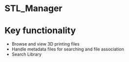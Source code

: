 # STL_Manager

# Key functionality
* Browse and view 3D printing files
* Handle metadata files for searching and file association
* Search Library